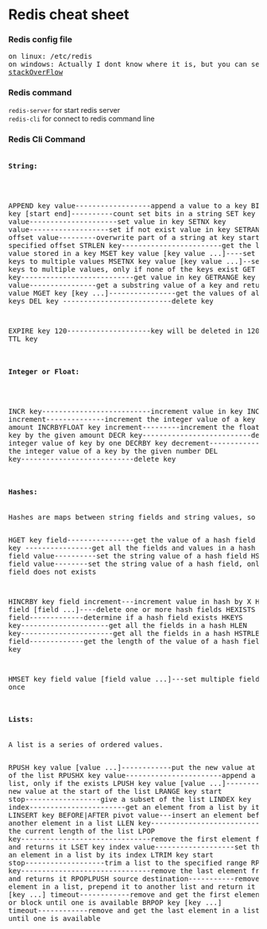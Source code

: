 <h1>Redis cheat sheet</h1>

<h3>Redis config file</h3>
<pre>
on linux: /etc/redis
on windows: Actually I dont know where it is, but you can see this page😘
<a href="https://stackoverflow.com/questions/28443515/redis-on-windows-config-file">stackOverFlow</a>
</pre>

<h3>Redis command</h3>
<p>
<code>redis-server</code> for start redis server <br>
<code>redis-cli</code> for connect to redis command line 
</p>

<h3>Redis Cli Command</h3>
<pre>
<h4>String:</h4>

APPEND key value------------------append a value to a key
BITCOUNT key [start end]----------count set bits in a string
SET key value---------------------set value in key
SETNX key value-------------------set if not exist value in key
SETRANGE key offset value---------overwrite part of a string at key starting at the specified offset
STRLEN key------------------------get the length of the value stored in a key
MSET key value [key value ...]----set multiple keys to multiple values
MSETNX key value [key value ...]--set multiple keys to multiple values, only if none of the keys exist
GET key---------------------------get value in key
GETRANGE key value----------------get a substring value of a key and return its old value
MGET key [key ...]----------------get the values of all the given keys
DEL key --------------------------delete key

EXPIRE key 120--------------------key will be deleted in 120 seconds
TTL key   

<h4>Integer or Float:</h4>

INCR key--------------------------increment value in key
INCRBY key increment--------------increment the integer value of a key by the given amount
INCRBYFLOAT key increment---------increment the float value of a key by the given amount
DECR key--------------------------decrement the integer value of key by one
DECRBY key decrement--------------decrement the integer value of a key by the given number
DEL key---------------------------delete key

<h4>Hashes:</h4>
Hashes are maps between string fields and string values, so they are the perfect data type to represent objects.

HGET key field----------------get the value of a hash field
HGETALL key   ----------------get all the fields and values in a hash
HSET key field value----------set the string value of a hash field
HSETNX key field value--------set the string value of a hash field, only if the field does not exists

HINCRBY key field increment---increment value in hash by X
HDEL key field [field ...]----delete one or more hash fields
HEXISTS key field-------------determine if a hash field exists
HKEYS key---------------------get all the fields in a hash
HLEN key----------------------get all the fields in a hash
HSTRLEN key field-------------get the length of the value of a hash field
HVALS key  

HMSET key field value [field value ...]---set multiple fields at once

<h4>Lists:</h4>
A list is a series of ordered values.


RPUSH key value [value ...]------------put the new value at the end of the list
RPUSHX key value-----------------------append a value to a list, only if the exists
LPUSH key value [value ...]------------put the new value at the start of the list
LRANGE key start stop------------------give a subset of the list
LINDEX key index-----------------------get an element from a list by its index
LINSERT key BEFORE|AFTER pivot value---insert an element before or after another element in a list
LLEN key-------------------------------return the current length of the list
LPOP key-------------------------------remove the first element from the list and returns it
LSET key index value-------------------set the value of an element in a list by its index
LTRIM key start stop-------------------trim a list to the specified range
RPOP key-------------------------------remove the last element from the list and returns it
RPOPLPUSH source destination-----------remove the last element in a list, prepend it to another list and return it
BLPOP key [key ...] timeout------------remove and get the first element in a list, or block until one is available
BRPOP key [key ...] timeout------------remove and get the last element in a list, or block until one is available
</pre>